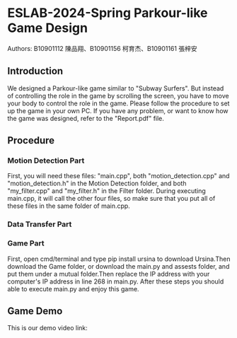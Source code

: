 # ESLAB-2024-Spring Parkour-like Game Design
Authors: B10901112 陳品翔、B10901156 柯育杰、B10901161 張梓安  

## Introduction
We designed a Parkour-like game similar to "Subway Surfers". But instead of controlling the role in the game by scrolling the screen, you have to move your body to control the role in the game. Please follow the procedure to set up the game in your own PC. If you have any problem, or want to know how the game was designed, refer to the "Report.pdf" file.  

## Procedure
### Motion Detection Part
First, you will need these files: "main.cpp", both "motion_detection.cpp" and "motion_detection.h" in the Motion Detection folder, and both "my_filter.cpp" and "my_filter.h" in the Filter folder. During executing main.cpp, it will call the other four files, so make sure that you put all of these files in the same folder of main.cpp.  

### Data Transfer Part
  
### Game Part
First, open cmd/terminal and type pip install ursina to download Ursina.Then download the Game folder, or download the main.py and assests folder, and put them under a mutual folder.Then replace the IP address with your computer's IP address in line 268 in main.py. After these steps you should able to execute main.py and enjoy this game.  

## Game Demo
This is our demo video link:
